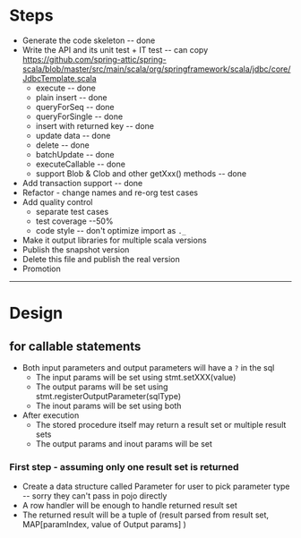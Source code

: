 # Steps

* Generate the code skeleton -- done
* Write the API and its unit test + IT test -- can
  copy https://github.com/spring-attic/spring-scala/blob/master/src/main/scala/org/springframework/scala/jdbc/core/JdbcTemplate.scala
    * execute -- done
    * plain insert -- done
    * queryForSeq -- done
    * queryForSingle -- done
    * insert with returned key -- done
    * update data -- done
    * delete -- done
    * batchUpdate -- done
    * executeCallable -- done
    * support Blob & Clob and other getXxx() methods -- done
* Add transaction support -- done
* Refactor - change names and re-org test cases
* Add quality control
    * separate test cases
    * test coverage --50%
    * code style -- don't optimize import as `._`
* Make it output libraries for multiple scala versions
* Publish the snapshot version
* Delete this file and publish the real version
* Promotion

----

# Design

## for callable statements

* Both input parameters and output parameters will have a `?` in the sql
    * The input params will be set using stmt.setXXX(value)
    * The output params will be set using stmt.registerOutputParameter(sqlType)
    * The inout params will be set using both
* After execution
    * The stored procedure itself may return a result set or multiple result sets
    * The output params and inout params will be set

### First step - assuming only one result set is returned

* Create a data structure called Parameter for user to pick parameter type -- sorry they can't pass in pojo directly
* A row handler will be enough to handle returned result set
* The returned result will be a tuple of (result parsed from result set, MAP[paramIndex, value of Output params] )